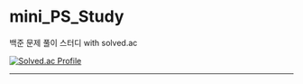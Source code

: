 # mini_PS_Study

<div aligne="center">
백준 문제 풀이 스터디 with solved.ac

  
[![Solved.ac Profile](http://mazassumnida.wtf/api/v2/generate_badge?boj=lgeun0905)](https://solved.ac/lgeun0905/)

* * *
